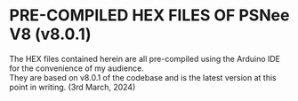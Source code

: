 # PRE-COMPILED HEX FILES OF PSNee V8 (v8.0.1)

The HEX files contained herein are all pre-compiled using the Arduino IDE for the convenience of my audience.  
They are based on v8.0.1 of the codebase and is the latest version at this point in writing. (3rd March, 2024)
